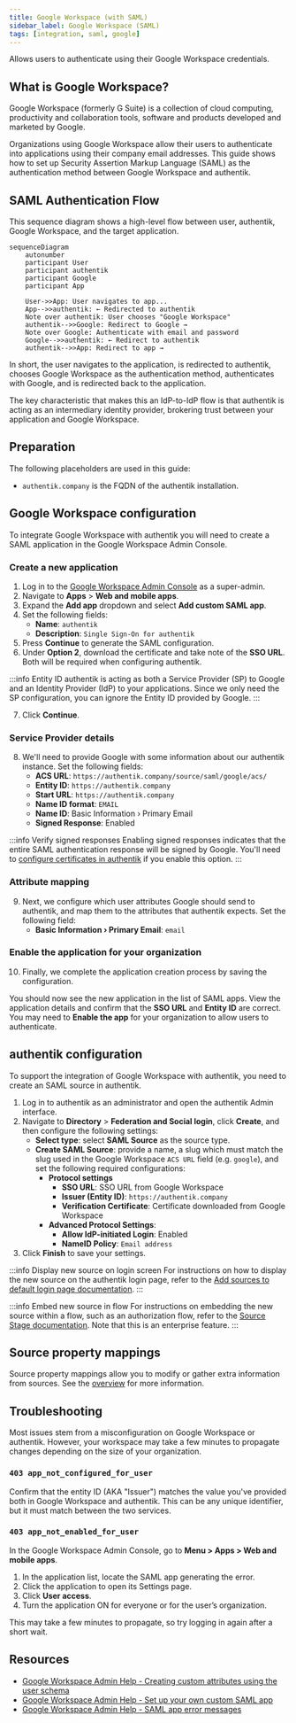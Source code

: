 ```yaml
---
title: Google Workspace (with SAML)
sidebar_label: Google Workspace (SAML)
tags: [integration, saml, google]
---
```


Allows users to authenticate using their Google Workspace credentials.

## What is Google Workspace?

Google Workspace (formerly G Suite) is a collection of cloud computing, productivity and collaboration tools, software and products developed and marketed by Google.

Organizations using Google Workspace allow their users to authenticate into applications using their company email addresses. This guide shows how to set up Security Assertion Markup Language (SAML) as the authentication method between Google Workspace and authentik.

## SAML Authentication Flow

This sequence diagram shows a high-level flow between user, authentik, Google Workspace, and the target application.

```mermaid
sequenceDiagram
    autonumber
    participant User
    participant authentik
    participant Google
    participant App

    User->>App: User navigates to app...
    App-->>authentik: ← Redirected to authentik
    Note over authentik: User chooses "Google Workspace"
    authentik-->>Google: Redirect to Google →
    Note over Google: Authenticate with email and password
    Google-->>authentik: ← Redirect to authentik
    authentik-->>App: Redirect to app →
```

In short, the user navigates to the application, is redirected to authentik, chooses Google Workspace as the authentication method, authenticates with Google, and is redirected back to the application.

The key characteristic that makes this an IdP-to-IdP flow is that authentik is acting as an intermediary identity provider, brokering trust between your application and Google Workspace.

## Preparation

The following placeholders are used in this guide:

- `authentik.company` is the FQDN of the authentik installation.

## Google Workspace configuration

To integrate Google Workspace with authentik you will need to create a SAML application in the Google Workspace Admin Console.

### Create a new application

1. Log in to the [Google Workspace Admin Console](https://admin.google.com/) as a super-admin.
2. Navigate to **Apps** > **Web and mobile apps**.
3. Expand the **Add app** dropdown and select **Add custom SAML app**.
4. Set the following fields:
    - **Name**: `authentik`
    - **Description**: `Single Sign-On for authentik`
5. Press **Continue** to generate the SAML configuration.
6. Under **Option 2**, download the certificate and take note of the **SSO URL**. Both will be required when configuring authentik.

:::info Entity ID
authentik is acting as both a Service Provider (SP) to Google and an Identity Provider (IdP) to your applications. Since we only need the SP configuration, you can ignore the Entity ID provided by Google.
:::

7. Click **Continue**.

### Service Provider details

8. We'll need to provide Google with some information about our authentik instance. Set the following fields:
    - **ACS URL**: `https://authentik.company/source/saml/google/acs/`
    - **Entity ID**: `https://authentik.company`
    - **Start URL**: `https://authentik.company`
    - **Name ID format**: `EMAIL`
    - **Name ID**: Basic Information › Primary Email
    - **Signed Response**: Enabled

:::info Verify signed responses
Enabling signed responses indicates that the entire SAML authentication response will be signed by Google. You'll need to [configure certificates in authentik](../../../../../sys-mgmt/certificates) if you enable this option.
:::

### Attribute mapping

9. Next, we configure which user attributes Google should send to authentik, and map them to the attributes that authentik expects. Set the following field:
    - **Basic Information › Primary Email**: `email`

### Enable the application for your organization

10. Finally, we complete the application creation process by saving the configuration.

You should now see the new application in the list of SAML apps. View the application details and confirm that the **SSO URL** and **Entity ID** are correct. You may need to **Enable the app** for your organization to allow users to authenticate.

## authentik configuration

To support the integration of Google Workspace with authentik, you need to create an SAML source in authentik.

1. Log in to authentik as an administrator and open the authentik Admin interface.
2. Navigate to **Directory** > **Federation and Social login**, click **Create**, and then configure the following settings:
    - **Select type**: select **SAML Source** as the source type.
    - **Create SAML Source**: provide a name, a slug which must match the slug used in the Google Workspace `ACS URL` field (e.g. `google`), and set the following required configurations:
        - **Protocol settings**
            - **SSO URL**: SSO URL from Google Workspace
            - **Issuer (Entity ID)**: `https://authentik.company`
            - **Verification Certificate**: Certificate downloaded from Google Workspace
        - **Advanced Protocol Settings**:
            - **Allow IdP-initiated Login**: Enabled
            - **NameID Policy**: `Email address`
3. Click **Finish** to save your settings.

:::info Display new source on login screen
For instructions on how to display the new source on the authentik login page, refer to the [Add sources to default login page documentation](../../../index.md#add-sources-to-default-login-page).
:::

:::info Embed new source in flow
For instructions on embedding the new source within a flow, such as an authorization flow, refer to the [Source Stage documentation](../../../../../add-secure-apps/flows-stages/stages/source/index.md). Note that this is an enterprise feature.
:::

## Source property mappings

Source property mappings allow you to modify or gather extra information from sources. See the [overview](../../../property-mappings/index.md) for more information.

## Troubleshooting

Most issues stem from a misconfiguration on Google Workspace or authentik. However, your workspace may take a few minutes to propagate changes depending on the size of your organization.

### `403 app_not_configured_for_user`

Confirm that the entity ID (AKA "Issuer") matches the value you've provided both in Google Workspace and authentik. This can be any unique identifier, but it must match between the two services.

### `403 app_not_enabled_for_user`

In the Google Workspace Admin Console, go to **Menu > Apps > Web and mobile apps**.

1. In the application list, locate the SAML app generating the error.
2. Click the application to open its Settings page.
3. Click **User access**.
4. Turn the application ON for everyone or for the user’s organization.

This may take a few minutes to propagate, so try logging in again after a short wait.

## Resources

- [Google Workspace Admin Help - Creating custom attributes using the user schema](https://support.google.com/a/answer/6327792)
- [Google Workspace Admin Help - Set up your own custom SAML app](https://support.google.com/a/answer/6087519)
- [Google Workspace Admin Help - SAML app error messages](https://support.google.com/a/answer/6301076)

